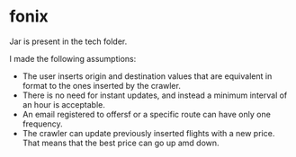 # fonix

Jar is present in the tech folder.

I made the following assumptions:

  - The user inserts origin and destination values that are equivalent in format to the ones inserted by the crawler.
  - There is no need for instant updates, and instead a minimum interval of an hour is acceptable.
  - An email registered to offersf or a specific route can have only one frequency.
  - The crawler can update previously inserted flights with a new price. That means that the best price can go up amd down.
  


  
